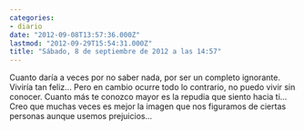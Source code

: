 ```yaml
---
categories:
- diario
date: "2012-09-08T13:57:36.000Z"
lastmod: "2012-09-29T15:54:31.000Z"
title: "Sábado, 8 de septiembre de 2012 a las 14:57"
---
```


Cuanto darí­a a veces por no saber nada, por ser un completo ignorante. Vivirí­a tan feliz... Pero en cambio ocurre todo lo contrario, no puedo vivir sin conocer. Cuanto más te conozco mayor es la repudia que siento hacia ti... Creo que muchas veces es mejor la imagen que nos figuramos de ciertas personas aunque usemos prejuicios...